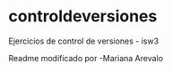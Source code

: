 # controldeversiones
 Ejercicios de control de versiones - isw3

Readme modificado por -Mariana Arevalo
